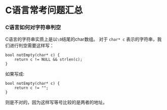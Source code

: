 # C语言常考问题汇总

### C语言如何对字符串判空
C语言的字符串实质上是以`\0`结尾的char数组。
对于 `char* c` 表示的字符串，我们进行判空需要这样写：
```
bool notEmpty(char* c) {
    return c != NULL && strlen(c);
}
```
如果写成:
```
bool notEmpty(char* c) {
    return c != "";
}
```
则是不对的，因为这样写等号比较的是两者的地址。